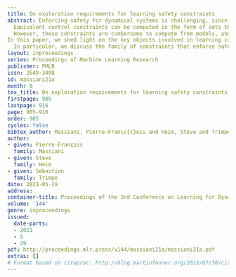 ```yaml
---
title: On exploration requirements for learning safety constraints
abstract: Enforcing safety for dynamical systems is challenging, since it requires constraint satisfaction along trajectory predictions.
  Equivalent control constraints can be computed in the form of sets that enforce positive invariance, and can thus guarantee safety in feedback controllers without predictions.
  However, these constraints are cumbersome to compute from models, and it is not yet well established how to infer constraints from data.
In this paper, we shed light on the key objects involved in learning control constraints from data in a model-free setting.
  In particular, we discuss the family of constraints that enforce safety in the context of a nominal control policy, and expose that these constraints do not need to be accurate everywhere. They only need to correctly exclude a subset of the state-actions that would cause failure, which we call the critical set.
layout: inproceedings
series: Proceedings of Machine Learning Research
publisher: PMLR
issn: 2640-3498
id: massiani21a
month: 0
tex_title: On exploration requirements for learning safety constraints
firstpage: 905
lastpage: 916
page: 905-916
order: 905
cycles: false
bibtex_author: Massiani, Pierre-Fran\c{c}ois and Heim, Steve and Trimpe, Sebastian
author:
- given: Pierre-François
  family: Massiani
- given: Steve
  family: Heim
- given: Sebastian
  family: Trimpe
date: 2021-05-29
address:
container-title: Proceedings of the 3rd Conference on Learning for Dynamics and Control
volume: '144'
genre: inproceedings
issued:
  date-parts:
  - 2021
  - 5
  - 29
pdf: http://proceedings.mlr.press/v144/massiani21a/massiani21a.pdf
extras: []
# Format based on citeproc: http://blog.martinfenner.org/2013/07/30/citeproc-yaml-for-bibliographies/
---
```

